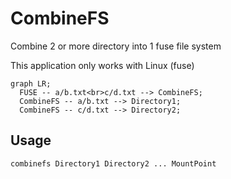 # CombineFS
Combine 2 or more directory into 1 fuse file system

This application only works with Linux (fuse)

```mermaid
graph LR;
  FUSE -- a/b.txt<br>c/d.txt --> CombineFS;
  CombineFS -- a/b.txt --> Directory1;
  CombineFS -- c/d.txt --> Directory2;
```

## Usage

```shell
combinefs Directory1 Directory2 ... MountPoint
```